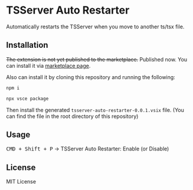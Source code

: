 # TSServer Auto Restarter

Automatically restarts the TSServer when you move to another ts/tsx file.

## Installation

~~The extension is not yet published to the marketplace.~~ Published now. You can install it via [marketplace page](https://marketplace.visualstudio.com/items?itemName=SehyunChung.tsserver-auto-restarter).

Also can install it by cloning this repository and running the following:

```bash
npm i
```

```bash
npx vsce package
```

Then install the generated `tsserver-auto-restarter-0.0.1.vsix` file. (You can find the file in the root directory of this repository)

## Usage

<kbd>CMD + Shift + P</kbd> -> TSServer Auto Restarter: Enable (or Disable)

## License

MIT License
